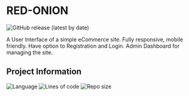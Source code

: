 # RED-ONION


![GitHub release (latest by date)](https://img.shields.io/github/v/release/Sujon-Ahmed/RED-ONION?style=flat-square)

A User Interface of a simple eCommerce site. Fully responsive, mobile friendly. Have option to Registration and Login. Admin Dashboard for managing the site. 

## Project Information
![Language](https://img.shields.io/github/languages/count/Sujon-Ahmed/RED-ONION?style=flat-square)
![Lines of code](https://img.shields.io/tokei/lines/github/Sujon-Ahmed/RED-ONION?label=total%20lines%20of%20code&style=flat-square)
![Repo size](https://img.shields.io/github/repo-size/Sujon-Ahmed/RED-ONION?style=flat-square)

